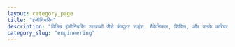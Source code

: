 ```yaml
---
layout: category_page
title: "इंजीनियरिंग"
description: "विभिन्न इंजीनियरिंग शाखाओं जैसे कंप्यूटर साइंस, मैकेनिकल, सिविल, और उनके करियर अवसरों के बारे में सब कुछ जानें।"
category_slug: "engineering"
---
```

